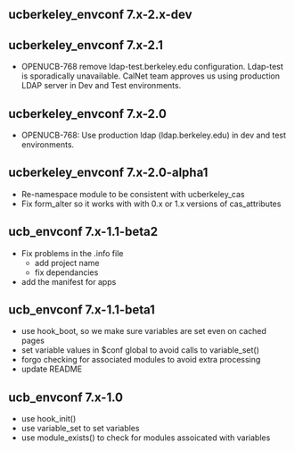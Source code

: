ucberkeley_envconf 7.x-2.x-dev
------------------------------


ucberkeley_envconf 7.x-2.1
--------------------------
* OPENUCB-768 remove ldap-test.berkeley.edu configuration.  Ldap-test is 
  sporadically unavailable.  CalNet team approves us using production LDAP 
  server in Dev and Test environments.

ucberkeley_envconf 7.x-2.0
--------------------------
* OPENUCB-768: Use production ldap (ldap.berkeley.edu) in dev and test
  environments.

ucberkeley_envconf 7.x-2.0-alpha1
---------------------------------
* Re-namespace module to be consistent with ucberkeley_cas
* Fix form_alter so it works with with 0.x or 1.x versions of cas_attributes

ucb_envconf 7.x-1.1-beta2
-------------------------
* Fix problems in the .info file
    * add project name
    * fix dependancies
* add the manifest for apps

ucb_envconf 7.x-1.1-beta1
-------------------------
* use hook_boot, so we make sure variables are set even on cached pages
* set variable values in $conf global to avoid calls to variable_set()
* forgo checking for associated modules to avoid extra processing
* update README

ucb_envconf 7.x-1.0
-------------------
* use hook_init()
* use variable_set to set variables
* use module_exists() to check for modules assoicated with variables

